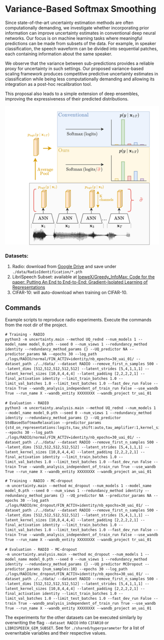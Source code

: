 # Variance-Based Softmax Smoothing 

Since state-of-the-art uncertainty estimation methods are often computationally demanding, we investigate whether incorporating prior information can improve uncertainty estimates in conventional deep neural networks. Our focus is on machine learning tasks where meaningful predictions can be made from subsets of the data. For example, in speaker classification, the speech waveform can be divided into sequential patches, each containing information about the same speaker.

We observe that the variance between sub-predictions provides a reliable proxy for uncertainty in such settings. Our proposed variance-based scaling framework produces competitive predictive uncertainty estimates in classification while being less computationally demanding and allowing its integration as a post-hoc recalibration tool. 

This proposal also leads to a simple extension of deep ensembles, improving the expressiveness of their predicted distributions.

![overview.drawio](assets/overview.drawio.png)



### Datasets:

1. Radio: download from [Google Drive](https://drive.google.com/drive/folders/14_K8s2uzS8qTCoZv9reSJ9M3M2GNAeVm?usp=drive_link) and save under `./data/RadioIdentification/*.pth`
2. LibriSpeech Subset: available at [loeweX/Greedy_InfoMax: Code for the paper: Putting An End to End-to-End: Gradient-Isolated Learning of Representations](https://github.com/loeweX/Greedy_InfoMax)
3. CIFAR-10: will auto-download when training on CIFAR-10.



## Commands

Example scripts to reproduce radio experiments. Execute the commands from the root dir of the project.

```shell
# Training - RADIO
python3 -m uncertainty.main --method UQ_rednd --num_models 1 --model_name model_0.pth --seed 0 --num_views 1 --redundancy_method identity --redundancy_method_params {} --UQ_predictor NA --predictor_params NA --epochs 30 --log_path ./logs/RADIO/normal/FIN_ACTIV=identity/nb_epochs=30_uai_01/ --dataset_path ./../data/ --dataset RADIO --remove_first_n_samples 500 --latent_dims [512,512,512,512,512] --latent_strides [5,4,1,1,1] --latent_kernel_sizes [10,8,4,4,4] --latent_padding [2,2,2,2,1] --final_activation identity --limit_train_batches 1.0 --limit_val_batches 1.0 --limit_test_batches 1.0 --fast_dev_run False --train True --wandb_analysis_independent_of_train_run False --use_wandb True --run_name X --wandb_entity XXXXXXXX --wandb_project tr_uai_01

# Evaluation - RADIO
python3 -m uncertainty.analysis.main --method UQ_rednd --num_models 1 --model_name model_0.pth --seed 0 --num_views 1 --redundancy_method identity --redundancy_method_params {} --UQ_predictor StdBasedSoftmaxRelaxation --predictor_params {std_on_representations:logits,tau_shift:auto,tau_amplifier:1,kernel_size:10} --epochs 30 --log_path ./logs/RADIO/normal/FIN_ACTIV=identity/nb_epochs=30_uai_01/ --dataset_path ./../data/ --dataset RADIO --remove_first_n_samples 500 --latent_dims [512,512,512,512,512] --latent_strides [5,4,1,1,1] --latent_kernel_sizes [10,8,4,4,4] --latent_padding [2,2,2,2,1] --final_activation identity --limit_train_batches 1.0 --limit_val_batches 1.0 --limit_test_batches 1.0 --fast_dev_run False --train True --wandb_analysis_independent_of_train_run True --use_wandb True --run_name X --wandb_entity XXXXXXXX --wandb_project an_uai_01
```



```shell
# Training - RADIO - MC-dropout
-m uncertainty.main --method mc_dropout --num_models 1 --model_name model_0.pth --seed 0 --num_views 1 --redundancy_method identity --redundancy_method_params {} --UQ_predictor NA --predictor_params NA --epochs 30 --log_path ./logs/RADIO/mc_dropout/FIN_ACTIV=identity/nb_epochs=30_uai_01/ --dataset_path ./../data/ --dataset RADIO --remove_first_n_samples 500 --latent_dims [512,512,512,512,512] --latent_strides [5,4,1,1,1] --latent_kernel_sizes [10,8,4,4,4] --latent_padding [2,2,2,2,1] --final_activation identity --limit_train_batches 1.0 --limit_val_batches 1.0 --limit_test_batches 1.0 --fast_dev_run False --train True --wandb_analysis_independent_of_train_run False --use_wandb True --run_name X --wandb_entity XXXXXXXX --wandb_project tr_uai_01

# Evaluation - RADIO - MC-dropout
-m uncertainty.analysis.main --method mc_dropout --num_models 1 --model_name model_0.pth --seed 0 --num_views 1 --redundancy_method identity --redundancy_method_params {} --UQ_predictor MCDropout --predictor_params {num_samples:10} --epochs 30 --log_path ./logs/RADIO/mc_dropout/FIN_ACTIV=identity/nb_epochs=30_uai_01/ --dataset_path ./../data/ --dataset RADIO --remove_first_n_samples 500 --latent_dims [512,512,512,512,512] --latent_strides [5,4,1,1,1] --latent_kernel_sizes [10,8,4,4,4] --latent_padding [2,2,2,2,1] --final_activation identity --limit_train_batches 1.0 --limit_val_batches 1.0 --limit_test_batches 1.0 --fast_dev_run False --train True --wandb_analysis_independent_of_train_run True --use_wandb True --run_name X --wandb_entity XXXXXXXX --wandb_project an_uai_01
```

The experiments for the other datasets can be executed similarly by overwriting the flag `--dataset RADIO` into `CIFAR10` or `LIBRISPEECH_GIM_SUBSET`. See for `./shared/hyperparameter` for a list of overwritable variables and their respective values.
